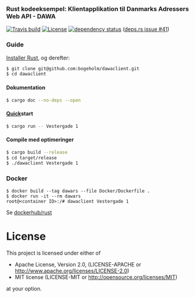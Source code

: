 ### Rust kodeeksempel: Klientapplikation til Danmarks Adressers Web API - DAWA

[![Travis build](https://travis-ci.com/bogeholm/dawaclient.svg?branch=master)](https://travis-ci.com/github/bogeholm/dawaclient)
[![License](https://img.shields.io/badge/license-MIT%2FApache--2.0-blue)](https://en.wikipedia.org/wiki/Software_license)
[![dependency status](https://deps.rs/repo/github/bogeholm/dawaclient/status.svg)](https://deps.rs/repo/github/bogeholm/dawaclient) ([deps.rs issue #41](https://github.com/srijs/deps.rs/issues/41))

### Guide
[Installer Rust](https://www.rust-lang.org/tools/install), og derefter:
```bash
$ git clone git@github.com:bogeholm/dawaclient.git
$ cd dawaclient
```

#### Dokumentation
```bash
$ cargo doc --no-deps --open
```

#### [Quick](https://blog.mozilla.org/nnethercote/2019/10/11/how-to-speed-up-the-rust-compiler-some-more-in-2019/)start
```bash
$ cargo run -- Vestergade 1
``` 

#### Compile med optimeringer
```bash
$ cargo build --release
$ cd target/release
$ ./dawaclient Vestergade 1
``` 

### Docker
```shell
$ docker build --tag dawars --file Docker/Dockerfile .
$ docker run -it --rm dawars
root@<container ID>:/# dawaclient Vestergade 1
```
Se [dockerhub/rust](https://hub.docker.com/_/rust)

# License

This project is licensed under either of

- Apache License, Version 2.0, (LICENSE-APACHE or http://www.apache.org/licenses/LICENSE-2.0)
- MIT license (LICENSE-MIT or http://opensource.org/licenses/MIT)

at your option.